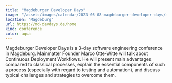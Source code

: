 ```yaml
---
title: "Magdeburger Developer Days"
image: "/assets/images/calendar/2023-05-08-magdeburger-developer-days/mdd-logo-background.png"
location: "Magdeburg"
url: https://md-devdays.de/home
kind: conference
color: aqua
---
```


Magdeburger Developer Days is a 3-day software engineering conference in
Magdeburg. Mainmatter Founder Marco Otte-Witte will talk about Continuous
Deployment Workflows. He will present main advantages compared to classical
processes, explain the essential components of such a process (especially with
regard to testing and automation), and discuss typical challenges and strategies
to overcome them.
